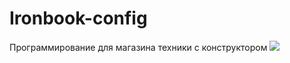 # Ironbook-config
 Программирование для магазина техники с конструктором
<img src="https://burinal.com/images/portfolio/detail/ironbook2_id119.jpg">
